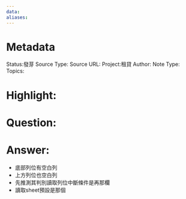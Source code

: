 ```yaml
---
data:
aliases:
---
```

# Metadata
Status:發芽
Source Type:
Source URL:
Project:租貸
Author:
Note Type:
Topics:


# Highlight:

# Question:

# Answer:

- 底部列位有空白列
- 上方列位也空白列
- 先推測其判別讀取列位中斷條件是再那欄
- 讀取sheet預設是那個